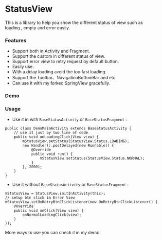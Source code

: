 # StatusView
This is a library to help you show the different status of view such as loading , empty and error easily.

### Features

* Support both in Activity and Fragment.
* Support the custom in different status of view.
* Support error view to retry request by default button.
* Easily use. 
* With a delay loading avoid the too fast loading.
* Support the Toolbar、NavigationBottomBar and etc.
* Can use it with my forked SpringView gracefully.

### Demo



### Usage

* Use it in with `BaseStatusActivity` or `BaseStatusFragment` :

```
public class DemoMainActivity extends BaseStatusActivity {
    // use it just by two line of code
	public void onLoadingClick(View view) {
		mStatusView.setStatus(StatusView.Status.LOADING);
		new Handler().postDelayed(new Runnable() {
			@Override
			public void run() {
				mStatusView.setStatus(StatusView.Status.NORMAL);
			}
		}, 2000);
	}
}
```

* Use it without `BaseStatusActivity` or `BaseStatusFragment` :

```
mStatusView = StatusView.initInActivity(this);
// setup btn click in Error View
mStatusView.setOnRetryBtnClickListener(new OnRetryBtnClickListener() {
	@Override
	public void onClick(View view) {
		onNormalLoadingClick(view);
	}
});
```

More ways to use you can check it in my demo.




